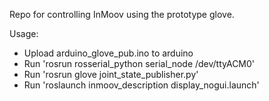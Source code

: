 Repo for controlling InMoov using the prototype glove.

Usage:
- Upload arduino_glove_pub.ino to arduino
- Run 'rosrun rosserial_python serial_node /dev/ttyACM0'
- Run 'rosrun glove joint_state_publisher.py'
- Run 'roslaunch inmoov_description display_nogui.launch'
